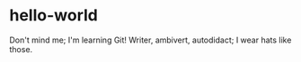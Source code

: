 # hello-world
Don't mind me; I'm learning Git!
Writer, ambivert, autodidact; I wear hats like those. 
